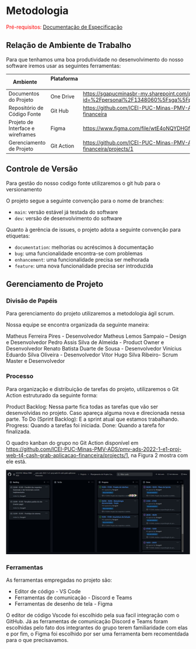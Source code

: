 
# Metodologia

<span style="color:red">Pré-requisitos: <a href="2-Especificação do Projeto.md"> Documentação de Especificação</a></span>


## Relação de Ambiente de Trabalho
Para que tenhamos uma boa produtividade no desenvolvimento do nosso software iremos usar as seguintes ferramentas:

|Ambiente                        | Plataforma            |Link de Acesso                                           |
|--------------------------------|-----------------------|-------------------------------------------------------------------------------------------------------------------------------------------------------------------------------------------------------|
|Documentos do Projeto           |One Drive              |https://sgapucminasbr-my.sharepoint.com/personal/1348060_sga_pucminas_br/_layouts/15/onedrive.aspx?id=%2Fpersonal%2F1348060%5Fsga%5Fpucminas%5Fbr%2FDocuments%2FFinancial%20Development&ga=1|
|Repositório de Código Fonte      |Git Hub                |https://github.com/ICEI-PUC-Minas-PMV-ADS/pmv-ads-2022-1-e1-proj-web-t4-cash-grab-aplicacao-financeira |
|Projeto de Interface e wireframes |Figma                  |https://www.figma.com/file/wtE4oNQYDHGfG6yDz6Y1iU/?node-id=110%3A511                                                                        |
|Gerenciamento de Projeto          |Git Action             |https://github.com/ICEI-PUC-Minas-PMV-ADS/pmv-ads-2022-1-e1-proj-web-t4-cash-grab-aplicacao-financeira/projects/1                  |

## Controle de Versão

Para gestão do nosso codigo fonte utilizaremos o git hub para o versionamento

O projeto segue a seguinte convenção para o nome de branches:

- `main`: versão estável já testada do software
- `dev`: versão de desenvolvimento do software

Quanto à gerência de issues, o projeto adota a seguinte convenção para
etiquetas:

- `documentation`: melhorias ou acréscimos à documentação
- `bug`: uma funcionalidade encontra-se com problemas
- `enhancement`: uma funcionalidade precisa ser melhorada
- `feature`: uma nova funcionalidade precisa ser introduzida

## Gerenciamento de Projeto

### Divisão de Papéis

Para gerenciamento do projeto utilizaremos a metodologia ágil scrum. 

Nossa equipe se encontra organizada da seguinte maneira:  

Matheus Ferreira Pires - Desenvolvedor 
Matheus Lemos Sampaio – Design e Desenvolvedor 
Pedro Assis Silva de Almeida -  Product Owner e Desenvolvedor 
Renato Batista Duarte de Sousa - Desenvolvedor 
Vinícius Eduardo Silva Oliveira - Desenvolvedor 
Vitor Hugo Silva Ribeiro- Scrum Master e Desenvolvedor

### Processo

Para organização e distribuição de tarefas do projeto, utilizaremos o Git Action estruturado da seguinte forma: 

Product Backlog: Nessa parte fica todas as tarefas que vão ser desenvolvidas no projeto. Caso apareça alguma nova e direcionada nessa parte. 
To Do (Sprint Backlog): E a sprint atual que estamos trabalhando. 
Progress: Quando a tarefas foi iniciada. 
Done: Quando a tarefa for finalizada. 

O quadro kanban do grupo no Git Action disponível em https://github.com/ICEI-PUC-Minas-PMV-ADS/pmv-ads-2022-1-e1-proj-web-t4-cash-grab-aplicacao-financeira/projects/1, na Figura 2 mostra com ele está.

![GTHGTH](img/GTHGTH.png)

### Ferramentas

As ferramentas empregadas no projeto são:

- Editor de código - VS Code
- Ferramentas de comunicação - Discord e Teams
- Ferramentas de desenho de tela - Figma

O editor de código Vscode foi escolhido pela sua facil integração com o GitHub. Já as ferramentas de comunicação Discord e Teams foram escolhidas pelo fato dos integrantes do grupo terem familiaridade com elas e por fim, o Figma foi escolhido por ser uma ferramenta bem recomentdada para o que precisavamos.

